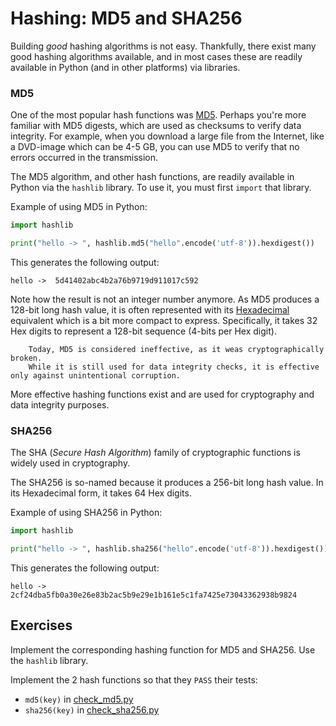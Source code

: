 # Hashing: MD5 and SHA256

Building *good* hashing algorithms is not easy.
Thankfully, there exist many good hashing algorithms available, and in most cases these are readily available
in Python (and in other platforms) via libraries.

### MD5

One of the most popular hash functions was [MD5](https://en.wikipedia.org/wiki/MD5).
Perhaps you're more familiar with MD5 digests, which are used as checksums to verify data integrity. For example,
when you download a large file from the Internet, like a DVD-image which can be 4-5 GB, you can use MD5 to verify
that no errors occurred in the transmission.

The MD5 algorithm, and other hash functions, are readily available in Python via the ``hashlib`` library.
To use it, you must first ``import`` that library.

Example of using MD5 in Python:

```python
import hashlib

print("hello -> ", hashlib.md5("hello".encode('utf-8')).hexdigest())
```

This generates the following output:
```text
hello ->  5d41402abc4b2a76b9719d911017c592
```

Note how the result is not an integer number anymore. As MD5 produces a 128-bit long hash value, it is often
represented with its [Hexadecimal](https://en.wikipedia.org/wiki/Hexadecimal) equivalent which is a bit more compact to express.
Specifically, it takes 32 Hex digits to represent a 128-bit sequence (4-bits per Hex digit).

        Today, MD5 is considered ineffective, as it weas cryptographically broken.
        While it is still used for data integrity checks, it is effective only against unintentional corruption.

More effective hashing functions exist and are used for cryptography and data integrity purposes. 

### SHA256

The SHA (*Secure Hash Algorithm*) family of cryptographic functions is widely used in cryptography.

The SHA256 is so-named because it produces a 256-bit long hash value. In its Hexadecimal form, it takes 64 Hex digits.

Example of using SHA256 in Python:

```python
import hashlib

print("hello -> ", hashlib.sha256("hello".encode('utf-8')).hexdigest())
```

This generates the following output:
```text
hello ->  2cf24dba5fb0a30e26e83b2ac5b9e29e1b161e5c1fa7425e73043362938b9824
```

## Exercises

Implement the corresponding hashing function for MD5 and SHA256. Use the ``hashlib`` library.

Implement the 2 hash functions so that they ``PASS`` their tests:
- ``md5(key)`` in [check_md5.py](check_md5.py)
- ``sha256(key)`` in [check_sha256.py](check_sha256.py)
